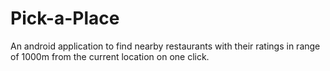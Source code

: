 # Pick-a-Place
An android application to find nearby restaurants with their ratings in range of 1000m from the current location on one click.
